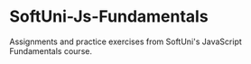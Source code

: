 # SoftUni-Js-Fundamentals

Assignments and practice exercises from SoftUni's JavaScript Fundamentals course.
